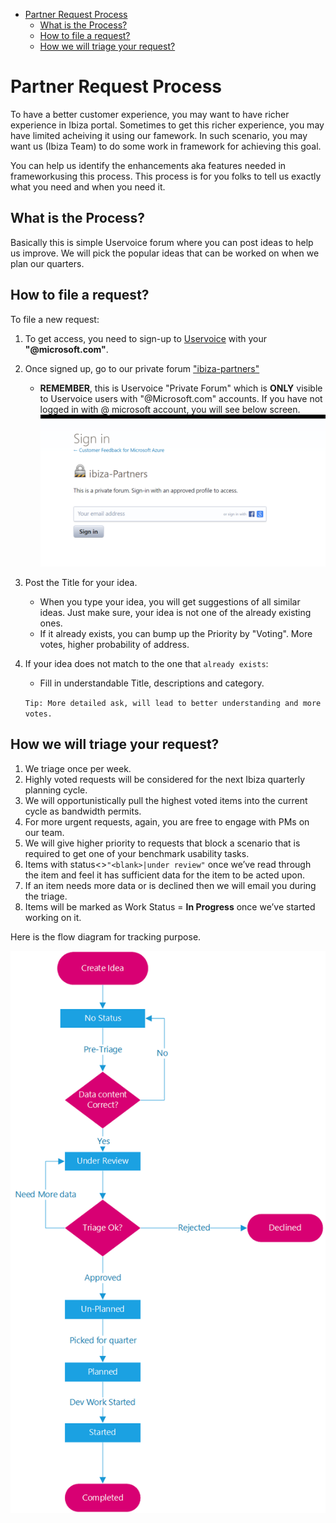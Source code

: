 * [Partner Request Process](#partner-request-process)
    * [What is the Process?](#partner-request-process-what-is-the-process)
    * [How to file a request?](#partner-request-process-how-to-file-a-request)
    * [How we will triage your request?](#partner-request-process-how-we-will-triage-your-request)


 <h1 name="portalfx-extension-partner-request-process"></h1>
 
<a name="partner-request-process"></a>
# Partner Request Process

To have a better customer experience, you may want to have richer experience in Ibiza portal. Sometimes to get this richer experience, you may have limited acheiving it using our famework. In such scenario, you may want us (Ibiza Team) to do some work in framework for achieving this goal.

You can help us identify the enhancements aka features needed in frameworkusing this process. This process is for you folks to tell us exactly what you need and when you need it.

<a name="partner-request-process-what-is-the-process"></a>
## What is the Process?

Basically this is simple Uservoice forum where you can post ideas to help us improve. We will pick the popular ideas that can be worked on when we plan our quarters.

<a name="partner-request-process-how-to-file-a-request"></a>
## How to file a request?

To file a new request:

1. To get access, you need to sign-up to [Uservoice](https://aka.ms/portalfx/uservoice) with your **"@microsoft.com"**.
2.  Once signed up, go to our private forum ["ibiza-partners"](https://aka.ms/portalfx/uservoice)
    - **REMEMBER**, this is Uservoice "Private Forum" which is **ONLY** visible to Uservoice users with "@Microsoft.com" accounts. If you have not logged in with @ microsoft account, you will see below screen.
![partnerrequest](../media/access-denied-pr.png)
3. Post the Title for your idea. 
    - When you type your idea, you will get suggestions of all similar ideas. Just make sure, your idea is not one of the already existing ones. 
    - If it already exists, you can bump up the Priority by "Voting". More votes, higher probability of address.
4. If your idea does not match to the one that ``already exists``:
    - Fill in understandable Title, descriptions and category.

     `Tip: More detailed ask, will lead to better understanding and more votes.`
   
<a name="partner-request-process-how-we-will-triage-your-request"></a>
## How we will triage your request?

1.  We triage once per week.
1.	Highly voted requests will be considered for the next Ibiza quarterly planning cycle. 
1.	We will opportunistically pull the highest voted items into the current cycle as bandwidth permits.  
1.	For more urgent requests, again, you are free to engage with PMs on our team.
1.	We will give higher priority to requests that block a scenario that is required to get one of your benchmark usability tasks.  
1.	Items with status<>``"<blank>|under review"`` once we’ve read through the item and feel it has sufficient data for the item to be acted upon.
1.	If an item needs more data or is declined then we will email you during the triage.
1.	Items will be marked as Work Status = **In Progress** once we’ve started working on it.

Here is the flow diagram for tracking purpose.

![partnerrequestprocess](../media/partner-request-flow.png)
